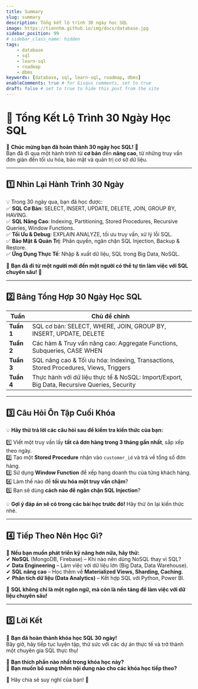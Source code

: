 ```yaml
---
title: Summary
slug: summary
description: Tổng kết lộ trình 30 ngày học SQL
image: https://tiennhm.github.io/img/docs/database.jpg
sidebar_position: 99
# sidebar_class_name: hidden
tags:
    - database
    - sql
    - learn-sql
    - roadmap
    - dbms
keywords: [database, sql, learn-sql, roadmap, dbms]
enableComments: true # for Gisqus comments, set to true
draft: false # set to true to hide this post from the site
---
```


# 🎯 **Tổng Kết Lộ Trình 30 Ngày Học SQL**  

📌 **Chúc mừng bạn đã hoàn thành 30 ngày học SQL!** 🎉  
Bạn đã đi qua một hành trình từ **cơ bản** đến **nâng cao**, từ những truy vấn đơn giản đến tối ưu hóa, bảo mật và quản trị cơ sở dữ liệu.  

---

## **1️⃣ Nhìn Lại Hành Trình 30 Ngày**  
💡 Trong 30 ngày qua, bạn đã học được:  
✅ **SQL Cơ Bản**: SELECT, INSERT, UPDATE, DELETE, JOIN, GROUP BY, HAVING.  
✅ **SQL Nâng Cao**: Indexing, Partitioning, Stored Procedures, Recursive Queries, Window Functions.  
✅ **Tối Ưu & Debug**: EXPLAIN ANALYZE, tối ưu truy vấn, xử lý lỗi SQL.  
✅ **Bảo Mật & Quản Trị**: Phân quyền, ngăn chặn SQL Injection, Backup & Restore.  
✅ **Ứng Dụng Thực Tế**: Nhập & xuất dữ liệu, SQL trong Big Data, NoSQL.  

🌟 **Bạn đã đi từ một người mới đến một người có thể tự tin làm việc với SQL chuyên sâu!** 🚀  

---

## **2️⃣ Bảng Tổng Hợp 30 Ngày Học SQL**  

| **Tuần**   | **Chủ đề chính** |
|------------|------------------|
| **Tuần 1** | SQL cơ bản: SELECT, WHERE, JOIN, GROUP BY, INSERT, UPDATE, DELETE |
| **Tuần 2** | Các hàm & Truy vấn nâng cao: Aggregate Functions, Subqueries, CASE WHEN |
| **Tuần 3** | SQL nâng cao & Tối ưu hóa: Indexing, Transactions, Stored Procedures, Views, Triggers |
| **Tuần 4** | Thực hành với dữ liệu thực tế & NoSQL: Import/Export, Big Data, Recursive Queries, Security |

---

## **3️⃣ Câu Hỏi Ôn Tập Cuối Khóa**  

💡 **Hãy thử trả lời các câu hỏi sau để kiểm tra kiến thức của bạn:**  

1️⃣ Viết một truy vấn lấy **tất cả đơn hàng trong 3 tháng gần nhất**, sắp xếp theo ngày.  
2️⃣ Tạo một **Stored Procedure** nhận vào `customer_id` và trả về tổng số đơn hàng.  
3️⃣ Sử dụng **Window Function** để xếp hạng doanh thu của từng khách hàng.  
4️⃣ Làm thế nào để **tối ưu hóa một truy vấn chậm**?  
5️⃣ Bạn sẽ dùng **cách nào để ngăn chặn SQL Injection**?  

💡 **Gợi ý đáp án sẽ có trong các bài học trước đó!** Hãy thử ôn lại kiến thức nhé.  

---

## **4️⃣ Tiếp Theo Nên Học Gì?**  

🔹 **Nếu bạn muốn phát triển kỹ năng hơn nữa, hãy thử:**  
✔ **NoSQL** (MongoDB, Firebase) – Khi nào nên dùng NoSQL thay vì SQL?  
✔ **Data Engineering** – Làm việc với dữ liệu lớn (Big Data, Data Warehouse).  
✔ **SQL nâng cao** – Học thêm về **Materialized Views, Sharding, Caching**.  
✔ **Phân tích dữ liệu (Data Analytics)** – Kết hợp SQL với Python, Power BI.  

🚀 **SQL không chỉ là một ngôn ngữ, mà còn là nền tảng để làm việc với dữ liệu chuyên sâu!**  

---

## **5️⃣ Lời Kết**  

🎉 **Bạn đã hoàn thành khóa học SQL 30 ngày!**  
Bây giờ, hãy tiếp tục luyện tập, thử sức với các dự án thực tế và trở thành một chuyên gia SQL thực thụ!  

🔹 **Bạn thích phần nào nhất trong khóa học này?**  
🔹 **Bạn muốn bổ sung thêm nội dung nào cho các khóa học tiếp theo?**  

💬 Hãy chia sẻ suy nghĩ của bạn! 🚀